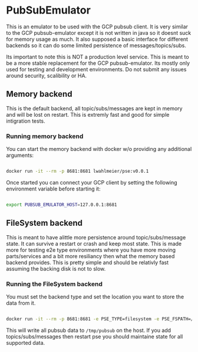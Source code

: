 # PubSubEmulator

This is an emulator to be used with the GCP pubsub client.  It is very similar to the GCP pubsub-emulator except it is not written in java so it doesnt suck for memory usage as much.  It also supposed a basic interface for different backends so it can do some limited persistence of messages/topics/subs.

Its important to note this is NOT a production level service.  This is meant to be a more stable replacement for the GCP pubsub-emulator.  Its mostly only used for testing and development environments.  Do not submit any issues around security, scalibility or HA.  

## Memory backend

This is the default backend, all topic/subs/messages are kept in memory and will be lost on restart.  This is extremly fast and good for simple intigration tests.

### Running memory backend

You can start the memory backend with docker w/o providing any additional arguments:

```bash

docker run -it --rm -p 8681:8681 lwahlmeier/pse:v0.0.1

```

Once started you can connect your GCP client by setting the following environment variable before starting it:
```bash

export PUBSUB_EMULATOR_HOST=127.0.0.1:8681

```


## FileSystem backend

This is meant to have alittle more persistence around topic/subs/message state.  It can survive a restart or crash and keep most state.  This is made more for testing e2e type environments where you have more moving parts/services and a bit more resiliancy then what the memory based backend provides.  This is pretty simple and should be relativly fast assuming the backing disk is not to slow. 

### Running the FileSystem backend

You must set the backend type and set the location you want to store the data from it.  

```bash

docker run -it --rm -p 8681:8681 -e PSE_TYPE=filesystem -e PSE_FSPATH=/pubsub -v /tmp/pubsub2:/pubsub lwahlmeier/pse:v0.0.1

```

This will write all pubsub data to `/tmp/pubsub` on the host.  If you add topics/subs/messages then restart pse you should maintaine state for all supported data.
